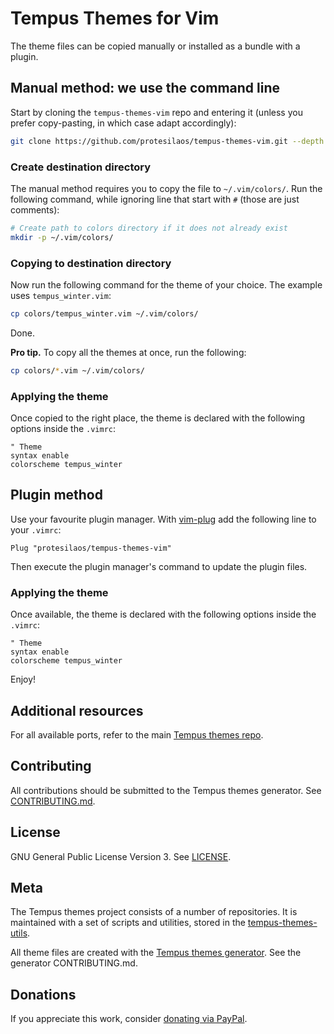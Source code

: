 # Tempus Themes for Vim

The theme files can be copied manually or installed as a bundle with a plugin.

## Manual method: we use the command line

Start by cloning the `tempus-themes-vim` repo and entering it (unless you prefer copy-pasting, in which case adapt accordingly):

```sh
git clone https://github.com/protesilaos/tempus-themes-vim.git --depth 1 && cd tempus-themes-vim
```


### Create destination directory

The manual method requires you to copy the file to `~/.vim/colors/`. Run the following command, while ignoring line that start with `#` (those are just comments):

```sh
# Create path to colors directory if it does not already exist
mkdir -p ~/.vim/colors/
```

### Copying to destination directory

Now run the following command for the theme of your choice. The example uses `tempus_winter.vim`:

```sh
cp colors/tempus_winter.vim ~/.vim/colors/
```

Done.

**Pro tip.** To copy all the themes at once, run the following:

```sh
cp colors/*.vim ~/.vim/colors/
```

### Applying the theme

Once copied to the right place, the theme is declared with the following options inside the `.vimrc`:

```vim
" Theme
syntax enable
colorscheme tempus_winter
```

## Plugin method

Use your favourite plugin manager. With [vim-plug](https://github.com/junegunn/vim-plug) add the following line to your `.vimrc`:

```vim
Plug "protesilaos/tempus-themes-vim"
```

Then execute the plugin manager's command to update the plugin files.

### Applying the theme

Once available, the theme is declared with the following options inside the `.vimrc`:

```vim
" Theme
syntax enable
colorscheme tempus_winter
```

Enjoy!

## Additional resources

For all available ports, refer to the main [Tempus themes repo](https://github.com/protesilaos/tempus-themes).

## Contributing

All contributions should be submitted to the Tempus themes generator. See [CONTRIBUTING.md](https://github.com/protesilaos/tempus-themes-generator/blob/master/CONTRIBUTING.md).

## License

GNU General Public License Version 3. See [LICENSE](https://github.com/protesilaos/tempus-themes-vim/blob/master/LICENSE).

## Meta

The Tempus themes project consists of a number of repositories. It is maintained with a set of scripts and utilities, stored in the [tempus-themes-utils](https://github.com/protesilaos/tempus-themes-utils).

All theme files are created with the [Tempus themes generator](https://github.com/protesilaos/tempus-themes-generator). See the generator CONTRIBUTING.md.

## Donations

If you appreciate this work, consider [donating via PayPal](https://www.paypal.me/protesilaos).
